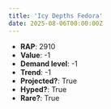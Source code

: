 ```yaml
---
title: 'Icy Depths Fedora'
date: 2025-08-06T00:00:00Z
---
```

- **RAP**: 2910
- **Value**: -1
- **Demand level**: -1
- **Trend**: -1
- **Projected?**: True
- **Hyped?**: True
- **Rare?**: True
